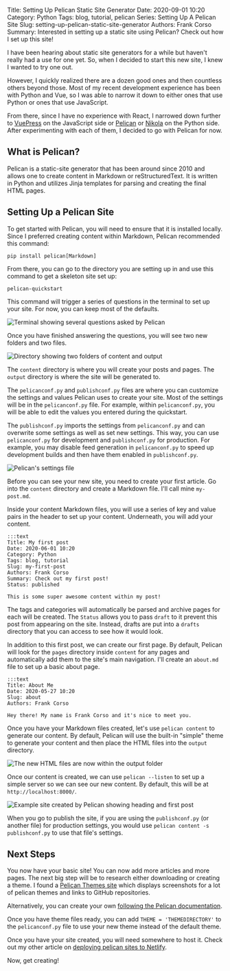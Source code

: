 Title: Setting Up Pelican Static Site Generator
Date: 2020-09-01 10:20
Category: Python
Tags: blog, tutorial, pelican
Series: Setting Up A Pelican Site
Slug: setting-up-pelican-static-site-generator
Authors: Frank Corso
Summary: Interested in setting up a static site using Pelican? Check out how I set up this site!

I have been hearing about static site generators for a while but haven't really had a use for one yet. So, when I decided to start this new site, I knew I wanted to try one out.

However, I quickly realized there are a dozen good ones and then countless others beyond those. Most of my recent development experience has been with Python and Vue, so I was able to narrow it down to either ones that use Python or ones that use JavaScript.

From there, since I have no experience with React, I narrowed down further to [VuePress](https://vuepress.vuejs.org) on the JavaScript side or [Pelican](https://blog.getpelican.com) or [Nikola](https://getnikola.com) on the Python side. After experimenting with each of them, I decided to go with Pelican for now.

## What is Pelican?
Pelican is a static-site generator that has been around since 2010 and allows one to create content in Markdown or reStructuredText. It is written in Python and utilizes Jinja templates for parsing and creating the final HTML pages.

## Setting Up a Pelican Site
To get started with Pelican, you will need to ensure that it is installed locally. Since I preferred creating content within Markdown, Pelican recommended this command:

`pip install pelican[Markdown]`

From there, you can go to the directory you are setting up in and use this command to get a skeleton site set up:

`pelican-quickstart`

This command will trigger a series of questions in the terminal to set up your site. For now, you can keep most of the defaults.

![Terminal showing several questions asked by Pelican]({static}/images/pelican-quickstart-questions.png)

Once you have finished answering the questions, you will see two new folders and two files.

![Directory showing two folders of content and output]({static}/images/pelican-quickstart-structure.png)

The `content` directory is where you will create your posts and pages. The `output` directory is where the site will be generated to.

The `pelicanconf.py` and `publishconf.py` files are where you can customize the settings and values Pelican uses to create your site. Most of the settings will be in the `pelicanconf.py` file. For example, within `pelicanconf.py`, you will be able to edit the values you entered during the quickstart. 

The `publishconf.py` imports the settings from `pelicanconf.py` and can overwrite some settings as well as set new settings. This way, you can use `pelicanconf.py` for development and `publishconf.py` for production. For example, you may disable feed generation in `pelicanconf.py` to speed up development builds and then have them enabled in `publishconf.py`.

![Pelican's settings file]({static}/images/pelican-pelicanconf-example.png)

Before you can see your new site, you need to create your first article. Go into the `content` directory and create a Markdown file. I'll call mine `my-post.md`.

Inside your content Markdown files, you will use a series of key and value pairs in the header to set up your content. Underneath, you will add your content.

```
:::text
Title: My first post
Date: 2020-06-01 10:20
Category: Python
Tags: blog, tutorial
Slug: my-first-post
Authors: Frank Corso
Summary: Check out my first post!
Status: published

This is some super awesome content within my post!
```

The tags and categories will automatically be parsed and archive pages for each will be created. The `Status` allows you to pass `draft` to it prevent this post from appearing on the site. Instead, drafts are put into a `drafts` directory that you can access to see how it would look.

In addition to this first post, we can create our first page. By default, Pelican will look for the `pages` directory inside `content` for any pages and automatically add them to the site's main navigation. I'll create an `about.md` file to set up a basic about page.

```
:::text
Title: About Me
Date: 2020-05-27 10:20
Slug: about
Authors: Frank Corso

Hey there! My name is Frank Corso and it's nice to meet you.
```

Once you have your Markdown files created, let's use `pelican content` to generate our content. By default, Pelican will use the built-in "simple" theme to generate your content and then place the HTML files into the `output` directory.

![The new HTML files are now within the output folder]({static}/images/pelican-site-output.png)

Once our content is created, we can use `pelican --listen` to set up a simple server so we can see our new content. By default, this will be at ` http://localhost:8000/`.

![Example site created by Pelican showing heading and first post]({static}/images/pelican-example-preview.png)

When you go to publish the site, if you are using the `publishconf.py` (or another file) for production settings, you would use `pelican content -s publishconf.py` to use that file's settings.

## Next Steps
You now have your basic site! You can now add more articles and more pages. The next big step will be to research either downloading or creating a theme. I found a [Pelican Themes site](http://pelicanthemes.com) which displays screenshots for a lot of pelican themes and links to GitHub repositories.

Alternatively, you can create your own [following the Pelican documentation](https://docs.getpelican.com/en/stable/themes.html).

Once you have theme files ready, you can add `THEME = 'THEMEDIRECTORY'` to the `pelicanconf.py` file to use your new theme instead of the default theme.

Once you have your site created, you will need somewhere to host it. Check out my other article on [deploying pelican sites to Netlify]({filename}/deploying-pelican-netlify.md).

Now, get creating!